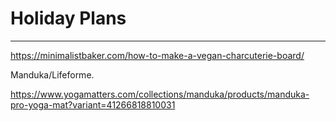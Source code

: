# Holiday Plans
---

https://minimalistbaker.com/how-to-make-a-vegan-charcuterie-board/

Manduka/Lifeforme.

https://www.yogamatters.com/collections/manduka/products/manduka-pro-yoga-mat?variant=41266818810031

